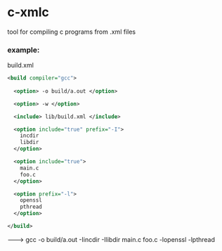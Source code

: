 # c-xmlc
tool for compiling c programs from .xml files

### example: 
build.xml
```xml
<build compiler="gcc">
    
  <option> -o build/a.out </option>

  <option> -w </option>

  <include> lib/build.xml </include>

  <option include="true" prefix="-I">
    incdir
    libdir
  </option>

  <option include="true">
    main.c
    foo.c
  </option>

  <option prefix="-l">
    openssl
    pthread
  </option>

</build>
```

---> gcc -o build/a.out -Iincdir -Ilibdir main.c foo.c -lopenssl -lpthread
